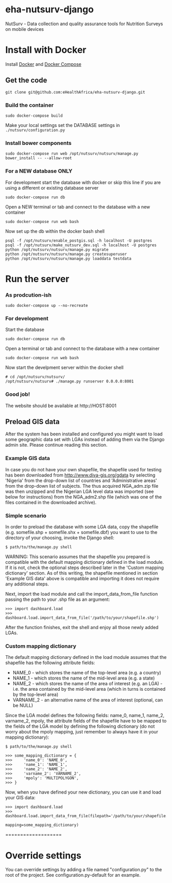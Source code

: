 eha-nutsurv-django
==================

NutSurv - Data collection and quality assurance tools for Nutrition Surveys on mobile devices


# Install with Docker

Install [Docker](https://docs.docker.com/installation/#installation) and [Docker Compose](https://docs.docker.com/compose/install/)

## Get the code

    git clone git@github.com:eHealthAfrica/eha-nutsurv-django.git

### Build the container

    sudo docker-compose build

Make your local settings set the DATABASE settings in `./nutsurv/configuration.py`

### Install bower components

    sudo docker-compose run web /opt/nutsurv/nutsurv/manage.py bower_install -- --allow-root

### For a NEW database ONLY

For development start the database with docker or skip this line if you are using a different or existing database server

    sudo docker-compose run db

Open a NEW terminal or tab and connect to the database with a new container

    sudo docker-compose run web bash

Now set up the db within the docker bash shell

    psql -f /opt/nutsurv/enable_postgis.sql -h localhost -U postgres
    psql -f /opt/nutsurv/make_nutsurv_dev.sql -h localhost -U postgres
    python /opt/nutsurv/nutsurv/manage.py migrate
    python /opt/nutsurv/nutsurv/manage.py createsuperuser
    python /opt/nutsurv/nutsurv/manage.py loaddata testdata

# Run the server

### As prodcution-ish

    sudo docker-compose up --no-recreate

### For development

Start the database

    sudo docker-compose run db

Open a terminal or tab and connect to the database with a new container

    sudo docker-compose run web bash

Now start the develpment server within the docker shell

    # cd /opt/nutsurv/nutsurv/
    /opt/nutsurv/nutsurv# ./manage.py runserver 0.0.0.0:8001



### Good job!
The website should be available at http://HOST:8001


## Preload GIS data

After the system has been installed and configured you might want to load some geographic data set with LGAs instead of adding them via the Django admin site.  Please continue reading this section.

### Example GIS data

In case you do not have your own shapefile, the shapefile used for testing has been downloaded from http://www.diva-gis.org/gdata by selecting 'Nigeria' from the drop-down list of countries and 'Administrative areas' from the drop-down list of subjects.  The thus acquired NGA_adm.zip file was then unzipped and the Nigerian LGA level data was imported (see below for instructions) from the NGA_adm2.shp file (which was one of the files contained in the downloaded archive).


### Simple scenario

In order to preload the database with some LGA data, copy the shapefile (e.g. somefile.shp + somefile.shx + somefile.dbf) you want to use to the directory of your choosing, invoke the Django shell:

    $ path/to/the/manage.py shell

WARNING: This scenario assumes that the shapefile you prepared is compatible with the default mapping dictionary defined in the load module.  If it is not, check the optional steps described later in the 'Custom mapping dictionary' section.  As of this writing, the shapefile mentioned in section 'Example GIS data' above is compatible and importing it does not require any additional steps.

Next, import the load module and call the import_data_from_file function passing the path to your .shp file as an argument:

    >>> import dashboard.load
    >>> dashboard.load.import_data_from_file('/path/to/your/shapefile.shp')

After the function finishes, exit the shell and enjoy all those newly added LGAs.

### Custom mapping dictionary

The default mapping dictionary defined in the load module assumes that the shapefile has the following attribute fields:

* NAME_0 - which stores the name of the top-level area (e.g. a country)
* NAME_1 - which stores the name of the mid-level area (e.g. a state)
* NAME_2 - which stores the name of the area of interest (e.g. an LGA) - i.e. the area contained by the mid-level area (which in turns is contained by the top-level area)
* VARNAME_2 - an alternative name of the area of interest (optional, can be NULL)

Since the LGA model defines the following fields: name_0, name_1, name_2, varname_2, mpoly, the attribute fields of the shapefile have to be mapped to the fields of the LGA model by defining the following dictionary (do not worry about the mpoly mapping, just remember to always have it in your mapping dictionary):

    $ path/to/the/manage.py shell

    >>> some_mapping_dictionary = {
    >>>     'name_0': 'NAME_0',
    >>>     'name_1': 'NAME_1',
    >>>     'name_2': 'NAME_2',
    >>>     'varname_2': 'VARNAME_2',
    >>>     'mpoly': 'MULTIPOLYGON',
    >>> }

Now, when you have defined your new dictionary, you can use it and load your GIS data:

    >>> import dashboard.load
    >>> dashboard.load.import_data_from_file(filepath='/path/to/your/shapefile.shp',
                                             mapping=some_mapping_dictionary)



===================

# Override settings

You can override settings by adding a file named "configuration.py" to the root of the project. See configuration.py-default for an example.
